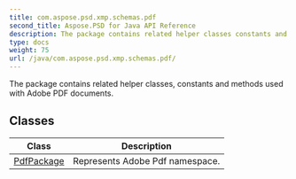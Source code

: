 ```yaml
---
title: com.aspose.psd.xmp.schemas.pdf
second_title: Aspose.PSD for Java API Reference
description: The package contains related helper classes constants and methods used with Adobe PDF documents.
type: docs
weight: 75
url: /java/com.aspose.psd.xmp.schemas.pdf/
---
```



The package contains related helper classes, constants and methods used with Adobe PDF documents.


## Classes

| Class | Description |
| --- | --- |
| [PdfPackage](../com.aspose.psd.xmp.schemas.pdf/pdfpackage) | Represents Adobe Pdf namespace. |
